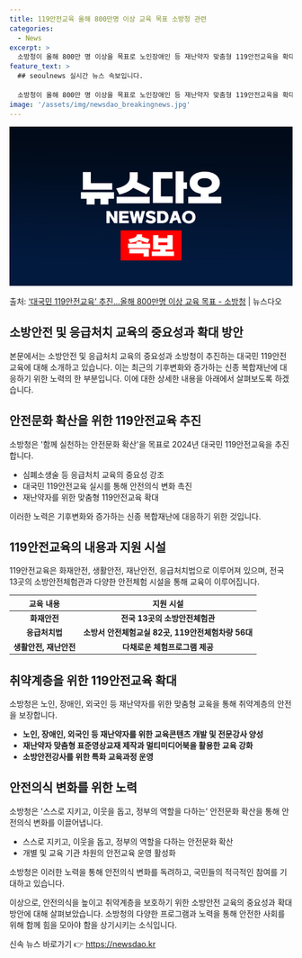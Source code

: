 ```yaml
---
title: 119안전교육 올해 800만명 이상 교육 목표 소방청 관련
categories:
  - News
excerpt: >
  소방청이 올해 800만 명 이상을 목표로 노인장애인 등 재난약자 맞춤형 119안전교육을 확대한다. 소방청은 …
feature_text: >
  ## seoulnews 실시간 뉴스 속보입니다.

  소방청이 올해 800만 명 이상을 목표로 노인장애인 등 재난약자 맞춤형 119안전교육을 확대한다. 소방청은 …
image: '/assets/img/newsdao_breakingnews.jpg'
---
```


![뉴스다오 속보](/assets/img/newsdao_breakingnews.jpg)

<p>출처: <a href="https://newsdao.kr/2983" rel="dofollow">‘대국민 119안전교육’ 추진…올해 800만명 이상 교육 목표 - 소방청</a> | 뉴스다오</p>

<h2>소방안전 및 응급처치 교육의 중요성과 확대 방안</h2>

본문에서는 소방안전 및 응급처치 교육의 중요성과 소방청이 추진하는 대국민 119안전교육에 대해 소개하고 있습니다. 이는 최근의 기후변화와 증가하는 신종 복합재난에 대응하기 위한 노력의 한 부분입니다. 이에 대한 상세한 내용을 아래에서 살펴보도록 하겠습니다.

<h2>안전문화 확산을 위한 119안전교육 추진</h2>
<p data-ke-size="size16">소방청은 '함께 실천하는 안전문화 확산'을 목표로 2024년 대국민 119안전교육을 추진합니다.</p>
<ul>
<li>심폐소생술 등 응급처치 교육의 중요성 강조</li>
<li>대국민 119안전교육 실시를 통해 안전의식 변화 촉진</li>
<li>재난약자를 위한 맞춤형 119안전교육 확대</li>
</ul>
<p data-ke-size="size16">이러한 노력은 기후변화와 증가하는 신종 복합재난에 대응하기 위한 것입니다.</p>

<h2>119안전교육의 내용과 지원 시설</h2>
<p data-ke-size="size16">119안전교육은 화재안전, 생활안전, 재난안전, 응급처치법으로 이루어져 있으며, 전국 13곳의 소방안전체험관과 다양한 안전체험 시설을 통해 교육이 이루어집니다.</p>

<table>
<thead>
<tr>
<th scope="col">교육 내용</th>
<th scope="col">지원 시설</th>
</tr>
</thead>
<tbody>
<tr>
<td style="text-align: center; height: 17px;"><b>화재안전</b></td>
<td style="text-align: center; height: 17px;"><b>전국 13곳의 소방안전체험관</b></td>
</tr>
<tr>
<td style="text-align: center; height: 17px;"><b>응급처치법</b></td>
<td style="text-align: center; height: 17px;"><b>소방서 안전체험교실 82곳, 119안전체험차량 56대</b></td>
</tr>
<tr>
<td style="text-align: center; height: 17px;"><b>생활안전, 재난안전</b></td>
<td style="text-align: center; height: 17px;"><b>다채로운 체험프로그램 제공</b></td>
</tr>
</tbody>
</table>

<h2>취약계층을 위한 119안전교육 확대</h2>
<p data-ke-size="size16">소방청은 노인, 장애인, 외국인 등 재난약자를 위한 맞춤형 교육을 통해 취약계층의 안전을 보장합니다.</p>
<ul>
<li><b>노인, 장애인, 외국인 등 재난약자를 위한 교육콘텐츠 개발 및 전문강사 양성</b></li>
<li><b>재난약자 맞춤형 표준영상교재 제작과 멀티미디어북을 활용한 교육 강화</b></li>
<li><b>소방안전강사를 위한 특화 교육과정 운영</b></li>
</ul>

<h2>안전의식 변화를 위한 노력</h2>
<p data-ke-size="size16">소방청은 '스스로 지키고, 이웃을 돕고, 정부의 역할을 다하는' 안전문화 확산을 통해 안전의식 변화를 이끌어냅니다.</p>
<ul>
<li>스스로 지키고, 이웃을 돕고, 정부의 역할을 다하는 안전문화 확산</li>
<li>개별 및 교육 기관 차원의 안전교육 운영 활성화</li>
</ul>

<p data-ke-size="size16">소방청은 이러한 노력을 통해 안전의식 변화를 독려하고, 국민들의 적극적인 참여를 기대하고 있습니다.</p>

이상으로, 안전의식을 높이고 취약계층을 보호하기 위한 소방안전 교육의 중요성과 확대 방안에 대해 살펴보았습니다. 소방청의 다양한 프로그램과 노력을 통해 안전한 사회를 위해 함께 힘을 모아야 함을 상기시키는 소식입니다. 

신속 뉴스 바로가기 👉 <a href="https://newsdao.kr" rel="dofollow">https://newsdao.kr</a>


